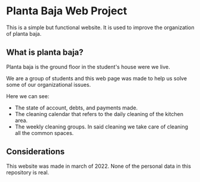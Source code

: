 # Planta Baja Web Project

This is a simple but functional website. It is used to improve the organization of planta baja.

## What is planta baja?

Planta baja is the ground floor in the student's house were we live.

We are a group of students and this web page was made to help us solve some of our organizational issues.

Here we can see:

- The state of account, debts, and payments made.
- The cleaning calendar that refers to the daily cleaning of the kitchen area.
- The weekly cleaning groups. In said cleaning we take care of cleaning all the common spaces.

## Considerations

This website was made in march of 2022. None of the personal data in this repository is real.
